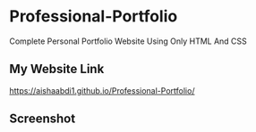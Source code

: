 # Professional-Portfolio
 Complete Personal Portfolio Website Using Only HTML And CSS

## My Website Link

https://aishaabdi1.github.io/Professional-Portfolio/

## Screenshot

